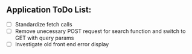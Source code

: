 ## Application ToDo List:
- [ ] Standardize fetch calls
- [ ] Remove unecessary POST request for search function and switch to GET with query params
- [ ] Investigate old front end error display
